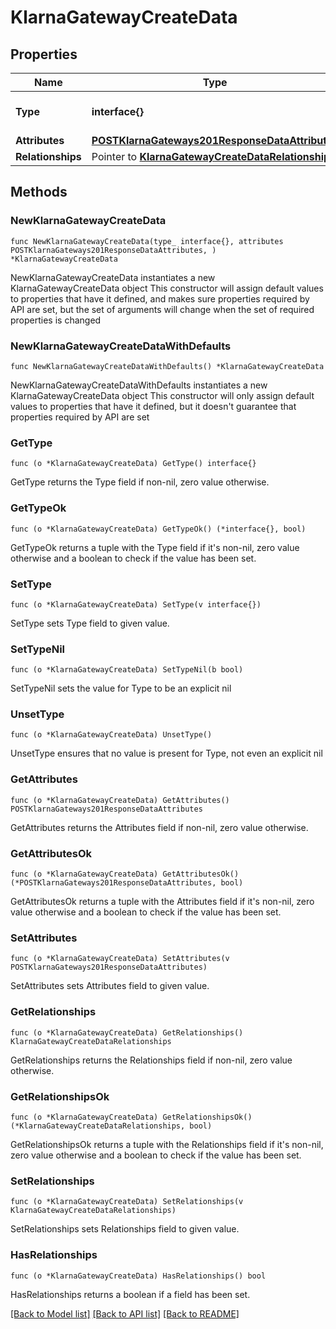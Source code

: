 # KlarnaGatewayCreateData

## Properties

Name | Type | Description | Notes
------------ | ------------- | ------------- | -------------
**Type** | **interface{}** | The resource&#39;s type | 
**Attributes** | [**POSTKlarnaGateways201ResponseDataAttributes**](POSTKlarnaGateways201ResponseDataAttributes.md) |  | 
**Relationships** | Pointer to [**KlarnaGatewayCreateDataRelationships**](KlarnaGatewayCreateDataRelationships.md) |  | [optional] 

## Methods

### NewKlarnaGatewayCreateData

`func NewKlarnaGatewayCreateData(type_ interface{}, attributes POSTKlarnaGateways201ResponseDataAttributes, ) *KlarnaGatewayCreateData`

NewKlarnaGatewayCreateData instantiates a new KlarnaGatewayCreateData object
This constructor will assign default values to properties that have it defined,
and makes sure properties required by API are set, but the set of arguments
will change when the set of required properties is changed

### NewKlarnaGatewayCreateDataWithDefaults

`func NewKlarnaGatewayCreateDataWithDefaults() *KlarnaGatewayCreateData`

NewKlarnaGatewayCreateDataWithDefaults instantiates a new KlarnaGatewayCreateData object
This constructor will only assign default values to properties that have it defined,
but it doesn't guarantee that properties required by API are set

### GetType

`func (o *KlarnaGatewayCreateData) GetType() interface{}`

GetType returns the Type field if non-nil, zero value otherwise.

### GetTypeOk

`func (o *KlarnaGatewayCreateData) GetTypeOk() (*interface{}, bool)`

GetTypeOk returns a tuple with the Type field if it's non-nil, zero value otherwise
and a boolean to check if the value has been set.

### SetType

`func (o *KlarnaGatewayCreateData) SetType(v interface{})`

SetType sets Type field to given value.


### SetTypeNil

`func (o *KlarnaGatewayCreateData) SetTypeNil(b bool)`

 SetTypeNil sets the value for Type to be an explicit nil

### UnsetType
`func (o *KlarnaGatewayCreateData) UnsetType()`

UnsetType ensures that no value is present for Type, not even an explicit nil
### GetAttributes

`func (o *KlarnaGatewayCreateData) GetAttributes() POSTKlarnaGateways201ResponseDataAttributes`

GetAttributes returns the Attributes field if non-nil, zero value otherwise.

### GetAttributesOk

`func (o *KlarnaGatewayCreateData) GetAttributesOk() (*POSTKlarnaGateways201ResponseDataAttributes, bool)`

GetAttributesOk returns a tuple with the Attributes field if it's non-nil, zero value otherwise
and a boolean to check if the value has been set.

### SetAttributes

`func (o *KlarnaGatewayCreateData) SetAttributes(v POSTKlarnaGateways201ResponseDataAttributes)`

SetAttributes sets Attributes field to given value.


### GetRelationships

`func (o *KlarnaGatewayCreateData) GetRelationships() KlarnaGatewayCreateDataRelationships`

GetRelationships returns the Relationships field if non-nil, zero value otherwise.

### GetRelationshipsOk

`func (o *KlarnaGatewayCreateData) GetRelationshipsOk() (*KlarnaGatewayCreateDataRelationships, bool)`

GetRelationshipsOk returns a tuple with the Relationships field if it's non-nil, zero value otherwise
and a boolean to check if the value has been set.

### SetRelationships

`func (o *KlarnaGatewayCreateData) SetRelationships(v KlarnaGatewayCreateDataRelationships)`

SetRelationships sets Relationships field to given value.

### HasRelationships

`func (o *KlarnaGatewayCreateData) HasRelationships() bool`

HasRelationships returns a boolean if a field has been set.


[[Back to Model list]](../README.md#documentation-for-models) [[Back to API list]](../README.md#documentation-for-api-endpoints) [[Back to README]](../README.md)


